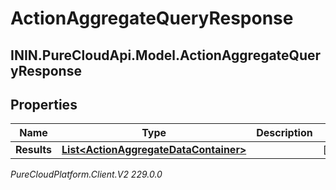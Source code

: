 # ActionAggregateQueryResponse

## ININ.PureCloudApi.Model.ActionAggregateQueryResponse

## Properties

|Name | Type | Description | Notes|
|------------ | ------------- | ------------- | -------------|
| **Results** | [**List&lt;ActionAggregateDataContainer&gt;**](ActionAggregateDataContainer) |  | [optional] |



_PureCloudPlatform.Client.V2 229.0.0_
